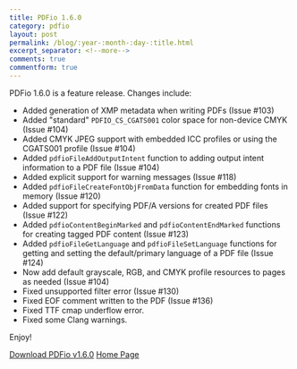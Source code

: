 ```yaml
---
title: PDFio 1.6.0
category: pdfio
layout: post
permalink: /blog/:year-:month-:day-:title.html
excerpt_separator: <!--more-->
comments: true
commentform: true
---
```


PDFio 1.6.0 is a feature release. Changes include:

- Added generation of XMP metadata when writing PDFs (Issue #103)
- Added "standard" `PDFIO_CS_CGATS001` color space for non-device CMYK (Issue #104)
- Added CMYK JPEG support with embedded ICC profiles or using the CGATS001 profile (Issue #104)
- Added `pdfioFileAddOutputIntent` function to adding output intent information to a PDF file (Issue #104)
- Added explicit support for warning messages (Issue #118)
- Added `pdfioFileCreateFontObjFromData` function for embedding fonts in memory (Issue #120)
- Added support for specifying PDF/A versions for created PDF files (Issue #122)
- Added `pdfioContentBeginMarked` and `pdfioContentEndMarked` functions for creating tagged PDF content (Issue #123)
- Added `pdfioFileGetLanguage` and `pdfioFileSetLanguage` functions for getting and setting the default/primary language of a PDF file (Issue #124)
- Now add default grayscale, RGB, and CMYK profile resources to pages as needed (Issue #104)
- Fixed unsupported filter error (Issue #130)
- Fixed EOF comment written to the PDF (Issue #136)
- Fixed TTF cmap underflow error.
- Fixed some Clang warnings.

Enjoy!

<a class="btn btn-primary" href="https://github.com/michaelrsweet/pdfio/releases/tag/v1.6.0">Download PDFio v1.6.0</a>
<a class="btn btn-primary" href="/pdfio/index.html">Home Page</a>
